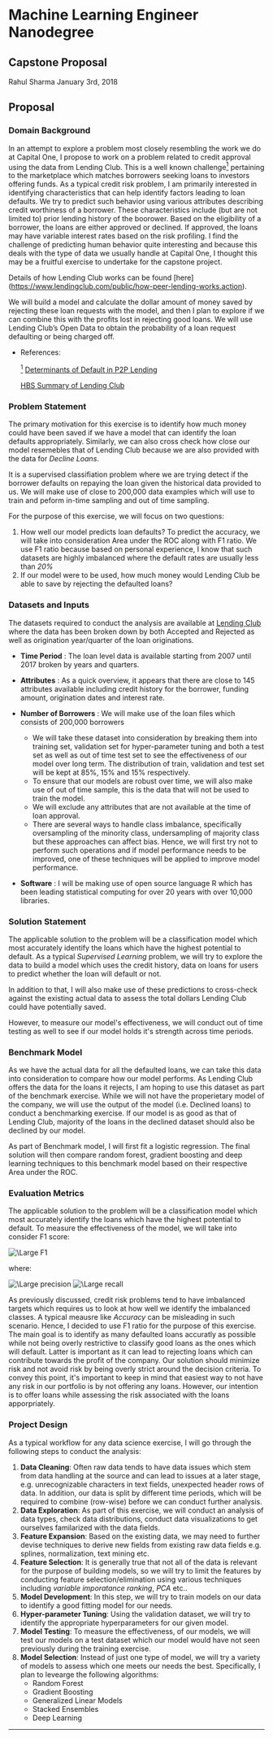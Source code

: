 # Machine Learning Engineer Nanodegree
## Capstone Proposal
Rahul Sharma
January 3rd, 2018

## Proposal


### Domain Background

In an attempt to explore a problem most closely resembling the work we do at Capital One, I propose to work on a problem related to credit approval using the data from Lending Club.  This is a well known challenge<a href="#1" id="noteref"><sup>1</sup></a> pertaining to the marketplace which matches borrowers seeking loans to investors offering funds. As a typical credit risk problem, I am primarily interested in identifying characteristics that can help identify  factors leading to loan defaults. We try to predict such behavior using various attributes describing credit worthiness of a borrower. These characteristics include (but are not limited to) prior lending history of the boorower. Based on the eligibility of a borrower, the loans are either approved or declined. If approved, the loans may have variable interest rates based on the risk profiling. I find the challenge of predicting human behavior quite interesting and because this deals with the type of data we usually handle at Capital One, I thought this may be a fruitful exercise to undertake for the capstone project.



Details of how Lending Club works can be found [here] (https://www.lendingclub.com/public/how-peer-lending-works.action). 

We will build a model and calculate the dollar amount of money saved by rejecting these loan requests with the model, and then I plan to explore if we can combine this with the profits lost in rejecting good loans. We will use Lending Club’s Open Data to obtain the probability of a loan request defaulting or being charged off.


* References:
	 
	<a id = "noteref" href="#1"><sup>1</a> [Determinants of Default in P2P Lending](http://journals.plos.org/plosone/article?id=10.1371/journal.pone.0139427)</a>

	[HBS Summary of Lending Club](http://www.hbs.edu/openforum/openforum.hbs.org/goto/challenge/understand-digital-transformation-of-business/lending-club-using-data-to-redefine-the-credit-score-and-improve-access-to-consumer-credit.html)



### Problem Statement

The primary motivation for this exercise is to identify how much money could have been saved if we have a model that can identify the loan defaults appropriately. Similarly, we can also cross check how close our model resemebles that of Lending Club because we are also provided with the data for _Decline Loans_. 

It is a supervised classifiation problem where we are trying detect if the borrower defaults on repaying the loan given the historical data provided to us. 
We will make use of close to 200,000 data examples which will use to train and peform in-time sampling and out of time sampling.

For the purpose of this exercise, we will focus on two questions:

1. How well our model predicts loan defaults? To predict the accuracy, we will take into consideration Area under the ROC along with F1 ratio. We use F1 ratio because based on personal experience, I know that such datasets are highly imbalanced where the default rates are usually less than _20%_
2. If our model were to be used, how much money would Lending Club be able to save by rejecting the defaulted loans?


### Datasets and Inputs

The datasets required to conduct the analysis are available at [Lending Club](https://www.lendingclub.com/info/download-data.action) where the data has been broken down by both Accepted and Rejected as well as origination year/quarter of the loan originations. 

* __Time Period__ : The loan level data is available starting from 2007 until 2017 broken by years and quarters. 
* __Attributes__ : As a quick overview, it appears that there are close to 145 attributes available including credit history for the borrower, funding amount, origination dates and interest rate.
* __Number of Borrowers__ : We will make use of the loan files which consists of 200,000 borrowers
	* We will take these dataset into consideration by breaking them into training set, validation set for hyper-parameter tuning and both a test set as well as out of time test set to see the effectiveness of our model over long term. The distribution of train, validation and test set will be kept at 85%, 15% and 15% respectively.
	* To ensure that our models are robust over time, we will also make use of out of time sample, this is the data that will not be used to train the model.
	* We will exclude any attributes that are not available at the time of loan approval.
	* There are several ways to handle class imbalance, specifically oversampling of the minority class, undersampling of majority class but these approaches can affect bias. Hence, we will first try not to perform such operations and if model performance needs to be improved, one of these techniques will be applied to improve model performance.

* __Software__ : I will be making use of open source language R which has been leading statistical computing for over 20 years with over 10,000 libraries.


### Solution Statement 


The applicable solution to the problem will be a classification model which most accurately identify the loans which have the highest potential to default. As a typical _Supervised Learning_ problem, we will try to explore the data to build a model which uses the credit history, data on loans for users to predict whether the loan will default or not.

In addition to that, I will also make use of these predictions to cross-check against the existing actual data to assess the total dollars Lending Club could have potentially saved.

However, to measure our model's effectiveness, we will conduct out of time testing as well to see if our model holds it's strength across time periods.


### Benchmark Model

As we have the actual data for all the defaulted loans, we can take this data into consideration to compare how our model performs.
As Lending Club offers the data for the loans it rejects, I am hoping to use this dataset as part of the benchmark exercise. While we will not have the properietary model of the company, we will use the output of the model (i.e. Declined loans) to conduct a benchmarking exercise. If our model is as good as that of Lending Club, majority of the loans in the declined dataset should also be declined by our model. 

As part of Benchmark model, I will first fit a logistic regression. The final solution will then compare random forest, gradient boosting and deep learning techniques to this benchmark model based on their respective Area under the ROC.

### Evaluation Metrics

The applicable solution to the problem will be a classification model which most accurately identify the loans which have the highest potential to default. To measure the effectiveness of 
the model, we will take into consider F1 score:

<img src="https://latex.codecogs.com/svg.latex?\Large&space;F1=\frac{2*precision*recall}{precision+recall}" title="\Large F1" />

where:

<img src="https://latex.codecogs.com/svg.latex?\Large&space;precision=\frac{True Positive}{True Positive+False Positive}" title="\Large precision" />

<img src="https://latex.codecogs.com/svg.latex?\Large&space;recall=\frac{True Positive}{True Positive+True Negative}" title="\Large recall" />

As previously discussed, credit risk problems tend to have imbalanced targets which requires us to look at how well we identify the imbalanced classes. A typical meausre like _Accuracy_ can be misleading in such scenario. Hence, I decided to use F1 ratio for the purpose of this exercise.
The main goal is to identify as many defaulted loans accuratly as possible while not being overly restrictive to classify good loans as the ones which will default. Latter is important as it can lead to rejecting loans which can contribute towards the profit of the company.
Our solution should minimize risk and not avoid risk by being overly strict around the decision criteria. To convey this point, it's important to keep in mind that easiest way to not have any risk in our portfolio is by not offering any loans. However, our intention is to offer loans while assessing the risk associated with the loans apporpriately.

### Project Design

As a typical workflow for any data science exercise, I will go through the following steps to conduct the analysis:

1. __Data Cleaning__: Often raw data tends to have data issues which stem from data handling at the source and can lead to issues at a later stage, e.g. unrecognizable characters in text fields, unexpected header rows of data. In addition, our data is split by different time periods, which will be required to combine (row-wise) before we can conduct further analysis.
2. __Data Exploration__: As part of this exercise, we will conduct an analysis of data types, check data distributions, conduct data visualizations to get ourselves familarized with the data fields.
3. __Feature Expansion__: Based on the existing data, we may need to further devise techniques to derive new fields from existing raw data fields e.g. splines, normalization, text mining etc. 
4. __Feature Selection__: It is generally true that not all of the data is relevant for the purpose of building models, so we will try to limit the features by conducting feature selection/elimination using various techniques including _variable imporatance ranking_, _PCA_ etc..
5. __Model Development__: In this step, we will try to train models on our data to identify a good fitting model for our needs.
6. __Hyper-parameter Tuning__: Using the validation dataset, we will try to identify the appropriate hyperparameters for our given model.
7. __Model Testing__: To measure the effectiveness, of our models, we will test our models on a test dataset which our model would have not seen previously during the training exercise.
8. __Model Selection__: Instead of just one type of model, we will try a variety of models to assess which one meets our needs the best. Specifically, I plan to levearge the following algorithms:
	* Random Forest
	* Gradient Boosting
	* Generalized Linear Models
	* Stacked Ensembles
	* Deep Learning


-----------

